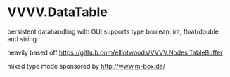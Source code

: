 VVVV.DataTable
==============
persistent datahandling with GUI
supports type boolean, int, float/double and string

heavily based off https://github.com/elliotwoods/VVVV.Nodes.TableBuffer

mixed type mode sponsored by http://www.m-box.de/
